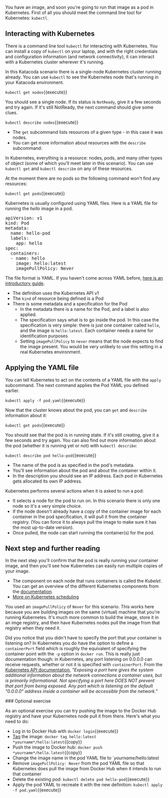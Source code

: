 You have an image, and soon you're going to run that image as a pod in Kubernetes. First of all you should meet the command line tool for Kubernetes: `kubectl`.

## Interacting with Kubernetes

There is a command line tool `kubectl` for interacting with Kubernetes. You can install a copy of `kubectl` on your laptop, and with the right credentials and configuration information (and network connectivity), it can interact with a Kubernetes cluster wherever it's running.

In this Katacoda scenario there is a single-node Kubernetes cluster running already. You can use `kubectl` to see the Kubernetes node that's running in your Katacoda environment.

`kubectl get nodes`{{execute}}

You should see a single node. If its status is `NotReady`, give it a few seconds and try again. If it's still NotReady, the next command should give some clues.

`kubectl describe nodes`{{execute}}

* The `get` subcommand lists resources of a given type - in this case it was nodes.
* You can get more information about resources with the `describe` subcommand:

In Kubernetes, everything is a resource: nodes, pods, and many other types of object (some of which you'll meet later in this scenario). You can use `kubectl get` and `kubectl describe` on any of these resources.

At the moment there are no pods so the following command won't find any resources:

`kubectl get pods`{{execute}}


Kubernetes is usually configured using YAML files. Here is a YAML file for running the _hello_ image in a pod.

<pre class="file" data-filename="pod.yaml" data-target="replace">
apiVersion: v1
kind: Pod
metadata:
  name: hello-pod
  labels:
    app: hello
spec:
  containers:
  - name: hello
    image: hello:latest
    imagePullPolicy: Never
</pre>

The file format is YAML. If you haven't come across YAML before, [here is an introductory guide](https://circleci.com/blog/what-is-yaml-a-beginner-s-guide).

* The definition uses the Kubernetes API v1
* The `kind` of resource being defined is a Pod
* There is some metadata and a specification for the Pod
  * In the metadata there is a name for the Pod, and a label is also applied.
  * The specification says what is to go inside the pod. In this case the specification is very simple: there is just one container called `hello`, and the image is `hello:latest`. Each container needs a name for identification purposes
  * Setting `imagePullPolicy` to `never` means that the node expects to find the image present. You would be very unlikely to use this setting in a real Kubernetes environment. 


## Applying the YAML file

You can tell Kubernetes to act on the contents of a YAML file with the `apply` subcommand. The next command applies the Pod YAML you defined earlier.

`kubectl apply -f pod.yaml`{{execute}}

Now that the cluster knows about the pod, you can `get` and `describe` information about it:

`kubectl get pods`{{execute}}

You should see that the pod is in running state. If it's still creating, give it a few seconds and try again. You can also find out more information about the pod (whether it is running yet or not) with `kubectl describe`:

`kubectl describe pod hello-pod`{{execute}}

* The name of the pod is as specified in the pod's metadata.
* You'll see information about the pod and about the container within it.
* In the description you should see an IP address. Each pod in Kubernetes gets allocated its own IP address.

Kubernetes performs several actions when it is asked to run a pod:

* It selects a node for the pod to run on. In this scenario there is only one node so it's a very simple choice.
* If the node doesn't already have a copy of the container image for each container in the pod specification, it will pull it from the container registry. (You can force it to always pull the image to make sure it has the most up-to-date version).
* Once pulled, the node can start running the container(s) for the pod.

## Next step and further reading

In the next step you'll confirm that the pod is really running your container image, and then you'll see how Kubernetes can easily run multiple copies of your image.

* The component on each node that runs containers is called the _Kubelet_. You can get an overview of the different Kubernetes components from the [documentation](https://kubernetes.io/docs/concepts/overview/components/).
* [More on Kubernetes scheduling](https://www.oreilly.com/ideas/kubernetes-scheduling-magic-revealed)

You used an `imagePullPolicy` of `Never` for this scenario. This works here because you are building images on the same (virtual) machine that you're running Kubernetes. It's much more common to build the image, store it in an imge registry, and then have Kubernetes nodes pull the image from that registry when they need it.

Did you notice that you didn't have to specify the port that your container is listening on? In Kubernetes you do have the option to define a `containerPort` field which is roughly the equivalent of specifying the container point with the `-p` option in `docker run`. This is really just documentation though: in Kubernetes, any port listening on 0.0.0.0 can receive requests, whether or not it is specified with `containerPort`. From the [Kubernetes API documentation](https://kubernetes.io/docs/reference/generated/kubernetes-api/v1.14/?source=post_page---------------------------#container-v1-core), _"Exposing a port here gives the system additional information about the network connections a container uses, but is primarily informational. Not specifying a port here DOES NOT prevent that port from being exposed. Any port which is listening on the default "0.0.0.0" address inside a container will be accessible from the network."_

### Optional exercise

As an optional exercise you can try pushing the image to the Docker Hub registry and have your Kubernetes node pull it from there. Here's what you need to do:

* Log in to Docker Hub with `docker login`{{execute}}
* [Tag](https://docs.docker.com/engine/reference/commandline/tag/) the image: `docker tag hello:latest *yourname*/hello:latest`{{copy}}
* Push the image to Docker hub: `docker push *yourname*/hello.latest`{{copy}}
* Change the image name in the pod YAML file to `*yourname*/hello:latest
* Remove `imagePullPolicy: Never` from the pod YAML file so that Kubernetes does pull the image from Docker Hub when it intends to run that container
* Delete the existing pod: `kubectl delete pod hello-pod`{{execute}}
* Apply the pod YAML to recreate it with the new definition: `kubectl apply -f pod.yaml`{{execute}}






